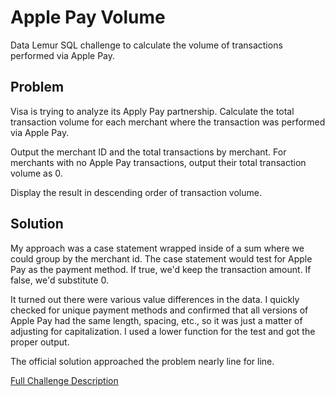 # Apple Pay Volume

Data Lemur SQL challenge to calculate the volume of transactions performed via Apple Pay.

## Problem

Visa is trying to analyze its Apply Pay partnership. Calculate the total transaction volume for each merchant where the transaction was performed via Apple Pay.

Output the merchant ID and the total transactions by merchant. For merchants with no Apple Pay transactions, output their total transaction volume as 0.

Display the result in descending order of transaction volume.

## Solution

My approach was a case statement wrapped inside of a sum where we could group by the merchant id. The case statement would test for Apple Pay as the payment method. If true, we'd keep the transaction amount. If false, we'd substitute 0. 

It turned out there were various value differences in the data. I quickly checked for unique payment methods and confirmed that all versions of Apple Pay had the same length, spacing, etc., so it was just a matter of adjusting for capitalization. I used a lower function for the test and got the proper output.

The official solution approached the problem nearly line for line.

[Full Challenge Description](https://datalemur.com/questions/apple-pay-volume)